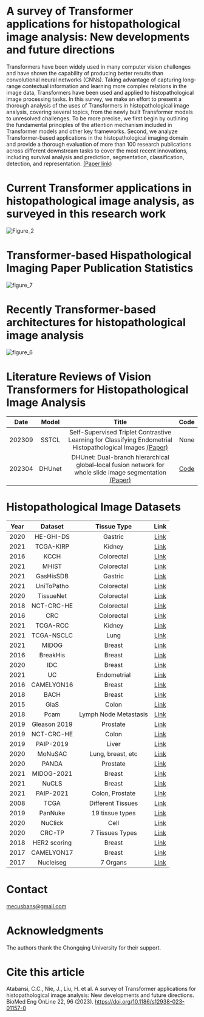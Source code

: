 # A survey of Transformer applications for histopathological image analysis: New developments and future directions

Transformers have been widely used in many computer vision challenges and have shown the capability of producing better results than convolutional neural networks (CNNs). Taking advantage of capturing long-range contextual information and learning more complex relations in the image data, Transformers have been used and applied to histopathological image processing tasks. In this survey, we make an effort to present a thorough analysis of the uses of Transformers in histopathological image analysis, covering several topics, from the newly built Transformer models to unresolved challenges. To be more precise, we first begin by outlining the fundamental principles of the attention mechanism included in Transformer models and other key frameworks. Second, we analyze Transformer-based applications in the histopathological imaging domain and provide a thorough evaluation of more than 100 research publications across different downstream tasks to cover the most recent innovations, including survival analysis and prediction, segmentation, classification, detection, and representation. [(Paper link)](https://doi.org/10.1186/s12938-023-01157-0)

# Current Transformer applications in histopathological image analysis, as surveyed in this research work

![Figure_2](https://github.com/S-domain/Survey-Paper/assets/104261511/89b626c9-cd2f-450f-b34b-03f862e03736)

# Transformer-based Hispathological Imaging Paper Publication Statistics
![figure_7](https://github.com/S-domain/Survey-Paper/assets/104261511/e9dfee3a-cc68-4cb8-aa4e-1b9ce79f0728)

# Recently Transformer-based architectures for histopathological image analysis
![figure_6](https://github.com/S-domain/Survey-Paper/assets/104261511/c8d9d41a-6d62-4b7f-a355-a670a68bbfce)

# Literature Reviews of Vision Transformers for Histopathological Image Analysis 

| Date    | Model     |Title                                                                                                                                                      | Code |
| :---:   | :---:     | :---:                                                                                                                                                     | :---:|
| 202309  | SSTCL    | Self-Supervised Triplet Contrastive Learning for Classifying Endometrial Histopathological Images [(Paper)](https://ieeexplore.ieee.org/document/10247346) | None |
| 202304 | DHUnet    | DHUnet: Dual-branch hierarchical global–local fusion network for whole slide image segmentation [(Paper)](https://doi.org/10.1016/j.bspc.2023.104976)      | [Code](https://github.com/pengsl-lab/DHUnet)|


# Histopathological Image Datasets

| Year    | Dataset     | Tissue  Type                           | Link|
| :---:   | :---:     | :---:                                                          | :---:|
| 2020  | HE-GHI-DS   | Gastric | [Link](https://data.mendeley.com/datasets/thgf23xgy7/2) |  
| 2021  | TCGA-KIRP  | Kidney| [Link](https://dataset.chenli.group/) |
| 2016 | KCCH  | Colorectal | [Link](https://zenodo.org/record/53169#.Y7Gf4hpfiUk) |
| 2021  | MHIST | Colorectal | [Link](https://bmirds.github.io/MHIST/) |
| 2021  | GasHisSDB | Gastric | [Link](https://gitee.com/neuhwm/GasHisSDB) |
| 2021  | UniToPatho | Colorectal | [Link](https://ieee-dataport.org/open-access/unitopatho) |
| 2020  | TissueNet | Colorectal | [Link](https://www.drivendata.org/competitions/67/competition-cervical-biopsy/page/254/) |
| 2018  | NCT-CRC-HE| Colorectal | [Link](https://zenodo.org/record/1214456#.Y7JSaRpfiU) |
| 2016  | CRC| Colorectal | [Link](https://zenodo.org/record/53169#.Y-K8ABpfiUm) |
| 2021  | TCGA-RCC | Kidney | [Link](https://gdc.cancer.gov/) |
| 2021  | TCGA-NSCLC | Lung | [Link](https://gdc.cancer.gov/) |
| 2021  | MIDOG | Breast | [Link](https://zenodo.org/record/4643381#.Y7MWzhpfiUk) |
| 2016  | BreakHis | Breast | [Link](https://web.inf.ufpr.br/vri/databases/breast-cancer-histopathological-database-breakhis/) |
| 2020  | IDC | Breast | [Link](https://data.mendeley.com/datasets/w7jjcx7gj6/1) |
| 2021  | UC | Endometrial | [Link](https://figshare.com/articles/dataset/A_histopathological_image_dataset_for_endometrial_disease_diagnosis/7306361/2) |
| 2016  | CAMELYON16 | Breast | [Link](https://camelyon16.grand-challenge.org/Home/) |
| 2018  | BACH | Breast | [Link](https://iciar2018-challenge.grand-challenge.org/Home/) |
| 2015  | GlaS | Colon | [Link](https://warwick.ac.uk/fac/cross_fac/tia/data/glascontest) |
| 2018  | Pcam | Lymph Node Metastasis | [Link](https://github.com/basveeling/pcam) |
| 2019  | Gleason 2019 | Prostate | [Link](https://gleason2019.grand-challenge.org/Home/) |
| 2019  | NCT-CRC-HE | Colon | [Link](http://dx.doi.org/10.5281/zenodo.1214456) |
| 2019  | PAIP-2019 | Liver | [Link](https://paip2019.grand-challenge.org/Home/) |
| 2020  | MoNuSAC | Lung, breast, etc | [Link](https://monusac-2020.grand-challenge.org/Home/) |
| 2020  | PANDA | Prostate | [Link](https://www.kaggle.com/c/prostate-cancer-grade-assessment/overview) |
| 2021  | MIDOG-2021 | Breast | [Link](https://imig.science/midog/) |
| 2021  | NuCLS | Breast | [Link](https://nucls.grand-challenge.org/NuCLS) |
| 2021  | PAIP-2021 | Colon, Prostate | [Link](https://paip2021.grand-challenge.org/Home/) |
| 2008  | TCGA | Different Tissues | [Link](https://gdc.cancer.gov/) |
| 2019  | PanNuke | 19 tissue types | [Link](https://jgamper.github.io/PanNukeDataset/) |
| 2020  | NuClick | Cell | [Link](https://warwick.ac.uk/fac/cross_fac/tia/data/nuclick/) |
| 2020  | CRC-TP | 7 Tissues Types | [Link](https://warwick.ac.uk/fac/cross_fac/tia/data/crc-tp) |
| 2018  | HER2 scoring | Breast | [Link](https://warwick.ac.uk/fac/cross_fac/tia/data/her2contest/) |
| 2017  | CAMELYON17 | Breast | [Link](https://camelyon17.grand-challenge.org/Home/) |
| 2017  | Nucleiseg | 7 Organs | [Link](https://nucleisegmentationbenchmark.weebly.com/) |



#   Contact
mecusbans@gmail.com

#   Acknowledgments
The authors thank the Chongqing University for their support.


# Cite this article
Atabansi, C.C., Nie, J., Liu, H. et al. A survey of Transformer applications for histopathological image analysis: New developments and future directions. BioMed Eng OnLine 22, 96 (2023). https://doi.org/10.1186/s12938-023-01157-0
